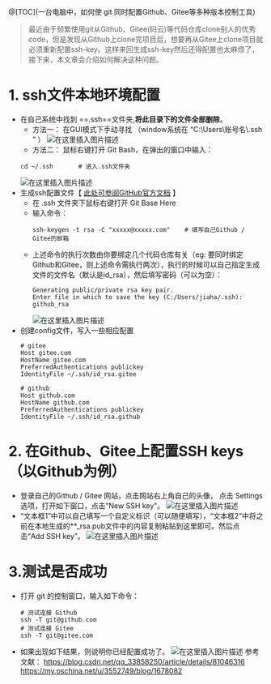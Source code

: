 ﻿@[TOC](一台电脑中，如何使 git 同时配置Github、Gitee等多种版本控制工具)
> 最近由于频繁使用git从Github、Gitee(码云)等代码仓库clone别人的优秀code，但是发现从Github上clone完项目后，想要再从Gitee上clone项目就必须重新配置ssh-key。这样来回生成ssh-key然后还得配置也太麻烦了，接下来，本文章会介绍如何解决这种问题。
# 1. ssh文件本地环境配置
* 在自己系统中找到 ==.ssh==文件夹,**将此目录下的文件全部删除**。
	* 方法一： 在GUI模式下手动寻找 （window系统在 “C:\Users\账号名\\.ssh ” ）
![在这里插入图片描述](https://img-blog.csdnimg.cn/2019071711052845.png)
 	* 方法二： 鼠标右键打开 Git Bash，在弹出的窗口中输入：
 	```console
 	cd ~/.ssh       # 进入.ssh文件夹
 	```
 	![在这里插入图片描述](https://img-blog.csdnimg.cn/20190717110439302.png)
 * 生成ssh配置文件【 [此处可参阅GitHub官方文档](https://docs.github.com/zh/authentication/connecting-to-github-with-ssh/generating-a-new-ssh-key-and-adding-it-to-the-ssh-agent) 】
 	* 在 .ssh 文件夹下鼠标右键打开 Git Base Here 
 	* 输入命令：
 		```console
 		ssh-keygen -t rsa -C "xxxxx@xxxxx.com"    # 填写自己Github / Gitee的邮箱
 		```
 	* 上述命令的执行次数由你要绑定几个代码仓库有关（eg: 要同时绑定Github和Gitee，则上述命令需执行两次），执行的时候可以自己指定生成文件的文件名（默认是id_rsa），然后填写密码（可以为空）：
 		```console
 		Generating public/private rsa key pair.
 		Enter file in which to save the key (C:/Users/jiaha/.ssh): github_rsa
 		```
 		 ![在这里插入图片描述](https://img-blog.csdnimg.cn/20190717105307589.png)
 * 创建config文件，写入一些相应配置
 	```console
 	# gitee
	Host gitee.com
	HostName gitee.com
	PreferredAuthentications publickey
	IdentityFile ~/.ssh/id_rsa.gitee

	# github
	Host github.com
	HostName github.com
	PreferredAuthentications publickey
	IdentityFile ~/.ssh/id_rsa.github
 	```
# 2. 在Github、Gitee上配置SSH keys（以Github为例）
* 登录自己的Github / Gitee 网站，点击网站右上角自己的头像， 点击 Settings 选项，打开如下窗口，点击"New SSH key"。
![在这里插入图片描述](https://img-blog.csdnimg.cn/20190717134149744.png?x-oss-process=image/watermark,type_ZmFuZ3poZW5naGVpdGk,shadow_10,text_aHR0cHM6Ly9ibG9nLmNzZG4ubmV0L3dlaXhpbl80MjIzMDU1MA==,size_16,color_FFFFFF,t_70)
* “文本框1”中可以自己填写一个自定义标识（可以随便填写），“文本框2”中将之前在本地生成的**_rsa.pub文件中的内容复制粘贴到这里即可。然后点击“Add SSH key”。
	![在这里插入图片描述](https://img-blog.csdnimg.cn/201907171344244.png?x-oss-process=image/watermark,type_ZmFuZ3poZW5naGVpdGk,shadow_10,text_aHR0cHM6Ly9ibG9nLmNzZG4ubmV0L3dlaXhpbl80MjIzMDU1MA==,size_16,color_FFFFFF,t_70)
# 3.测试是否成功
* 打开 git 的控制窗口，输入如下命令：
	```console
	# 测试连接 Github 
	ssh -T git@github.com
	# 测试连接 Gitee 
	ssh -T git@gitee.com
	```
* 如果出现如下结果，则说明你已经配置成功了。
	![在这里插入图片描述](https://img-blog.csdnimg.cn/20190717135314964.png)
	参考文献：
	https://blog.csdn.net/qq_33858250/article/details/81046316
	https://my.oschina.net/u/3552749/blog/1678082
